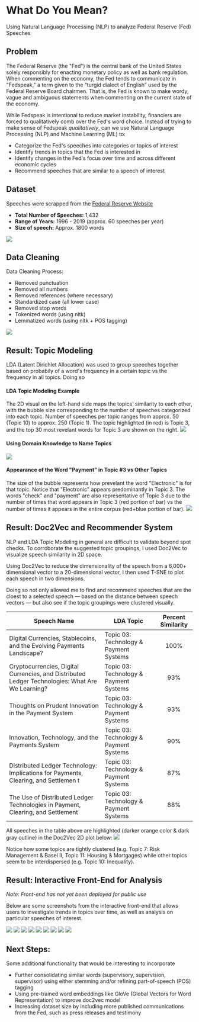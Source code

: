 # What Do You Mean?
Using Natural Language Processing (NLP) to analyze Federal Reserve (Fed) Speeches

## Problem
The Federal Reserve (the "Fed") is the central bank of the United States solely responsibly for enacting monetary policy as well as bank regulation. When commenting on the economy, the Fed tends to communicate in "Fedspeak," a term given to the “turgid dialect of English” used by the Federal Reserve Board chairmen. That is, the Fed is known to make wordy, vague and ambiguous statements when commenting on the current state of the economy. 

While Fedspeak is intentional to reduce market instability, financiers are forced to qualitatively comb over the Fed's word choice. Instead of trying to make sense of Fedspeak *qualitatively*, can we use Natural Language Processing (NLP) and Machine Learning (ML) to:
- Categorize the Fed's speeches into categories or topics of interest
- Identify trends in topics that the Fed is interested in
- Identify changes in the Fed's focus over time and across different economic cycles
- Recommend speeches that are similar to a speech of interest

## Dataset
Speeches were scrapped from the [Federal Reserve Website](https://www.federalreserve.gov/newsevents/speeches.htm)
- **Total Number of Speeches:** 1,432
- **Range of Years:** 1996 - 2019 (approx. 60 speeches per year)
- **Size of speech:** Approx. 1800 words

![](images/speeches_per_year.png)

## Data Cleaning
Data Cleaning Process:
- Removed punctuation
- Removed all numbers
- Removed references (where necessary)
- Standardized case (all lower case)
- Removed stop words
- Tokenized words (using nltk)
- Lemmatized words (using nltk + POS tagging)

![](images/most_common_words.png)

## Result: Topic Modeling
LDA (Latent Dirichlet Allocation) was used to group speeches together based on probabily of a word's frequency in a certain topic vs the frequency in all topics. Doing so 

#### LDA Topic Modeling Example
The 2D visual on the left-hand side maps the topics' similarity to each other, with the bubble size corresponding to the number of speeches categorized into each topic. Number of speeches per topic ranges from approx. 50 (Topic 10) to approx. 250 (Topic 1). The topic highlighted (in red) is Topic 3, and the top 30 most revelant words for Topic 3 are shown on the right.
![](images/topic-modeling-1.png)

#### Using Domain Knowledge to Name Topics
![](images/num_topic.png)

#### Appearance of the Word "Payment" in Topic #3 vs Other Topics
The size of the bubble represents how prevelant the word "Electronic" is for that topic. Notice that "Electronic" appears predominantly in Topic 3. The words "check" and "payment" are also representative of Topic 3 due to the number of times that word appears in Topic 3 (red portion of bar) vs the number of times it appears in the entire corpus (red+blue portion of bar).
![](images/topic-modeling-3.png)


## Result: Doc2Vec and Recommender System
NLP and LDA Topic Modeling in general are difficult to validate beyond spot checks. To corroborate the suggested topic groupings, I used Doc2Vec to visualize speech similarity in 2D space.

Using Doc2Vec to reduce the dimensionality of the speech from a 6,000+ dimensional vector to a 20-dimensional vector, I then used T-SNE to plot each speech in two dimensions.

Doing so not only allowed me to find and recommend speeches that are the cloest to a selected speech — based on the distance between speech vectors — but also see if the topic groupings were clustered visually.


| Speech Name | LDA Topic | Percent Similarity |
| -------- | -------- |:--------:|
| Digital Currencies, Stablecoins, and the Evolving Payments Landscape? | Topic 03: Technology & Payment Systems | 100% |
| Cryptocurrencies, Digital Currencies, and Distributed Ledger Technologies: What Are We Learning? | Topic 03: Technology & Payment Systems | 93% |
| Thoughts on Prudent Innovation in the Payment System | Topic 03: Technology & Payment Systems | 93% |
| Innovation, Technology, and the Payments System | Topic 03: Technology & Payment Systems | 90% |
| Distributed Ledger Technology: Implications for Payments, Clearing, and Settlemen t| Topic 03: Technology & Payment Systems | 87% |
| The Use of Distributed Ledger Technologies in Payment, Clearing, and Settlement | Topic 03: Technology & Payment Systems | 88% |

All speeches in the table above are highlighted (darker orange color & dark gray outline) in the Doc2Vec 2D plot below:
![](images/doc2vec-example-crypto.png)

Notice how some topics are tightly clustered (e.g. Topic 7: Risk Management & Basel II, Topic 11: Housing & Mortgages) while other topics seem to be interdispersed (e.g. Topic 10: Inequality). 

## Result: Interactive Front-End for Analysis
*Note: Front-end has not yet been deployed for public use*

Below are some screenshots from the interactive front-end that allows users to investigate trends in topics over time, as well as analysis on particular speeches of interest.

![](images/front-end-example-1.png)
![](images/front-end-example-2.png)
![](images/front-end-example-3.png)
![](images/front-end-example-4.png)
![](images/front-end-example-5.png)
![](images/front-end-example-6.png)
![](images/front-end-example-7.png)
![](images/front-end-example-8.png)
![](images/front-end-example-9.png)

## Next Steps:
Some additional functionality that would be interesting to incorporate
- Further consolidating similar words (supervisory, supervision, supervisor) using either stemming and/or refining part-of-speech (POS) tagging
- Using pre-trained word embeddings like GloVe (Global Vectors for Word Representation) to improve doc2vec model
- Increasing dataset size by including more published communications from the Fed, such as press releases and testimony